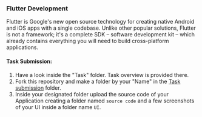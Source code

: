### Flutter Development
Flutter is Google's new open source technology for creating native Android and iOS apps with a single codebase. Unlike other popular solutions, Flutter is not a framework; it's a complete SDK – software development kit – which already contains everything you will need to build cross-platform applications.

#### Task Submission:
1. Have a look inside the "Task" folder. Task overview is provided there.
2. Fork this repository and make a folder by your "Name" in the [Task submission](./Task%20submission) folder.
3. Inside your designated folder upload the source code of your Application creating a folder named `source code` and a few screenshots of your UI inside a folder name `UI`.
